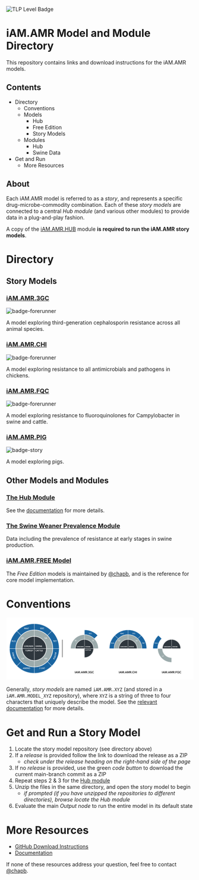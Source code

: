 ![TLP Level Badge](https://img.shields.io/badge/TLP-WHITE-white)

# iAM.AMR Model and Module Directory

This repository contains links and download instructions for the iAM.AMR models. 


## Contents

- Directory
  - Conventions
  - Models
    - Hub
    - Free Edition
    - Story Models
  - Modules
    - Hub
    - Swine Data
- Get and Run
  - More Resources


## About

Each iAM.AMR model is referred to as a *story*, and represents a specific drug-microbe-commodity combination. Each of these *story models* are connected to a central *Hub module* (and various other modules) to provide data in a plug-and-play fashion.

A copy of the [iAM.AMR.HUB](https://goto.iam.amr.pub/repo-hub) module **is required to run the iAM.AMR story models**.



# Directory

## Story Models

### [iAM.AMR.3GC](https://github.com/iAM-AMR/iAM.AMR.MODEL_3GC)

![badge-forerunner](https://img.shields.io/badge/model-forerunner-blue)

A model exploring third-generation cephalosporin resistance across all animal species.


### [iAM.AMR.CHI](https://github.com/iAM-AMR/iAM.AMR.MODEL_CHI)

![badge-forerunner](https://img.shields.io/badge/model-forerunner-blue)

A model exploring resistance to all antimicrobials and pathogens in chickens.


### [iAM.AMR.FQC](https://github.com/iAM-AMR/iAM.AMR.MODEL_FQC)

![badge-forerunner](https://img.shields.io/badge/model-forerunner-blue)

A model exploring resistance to fluoroquinolones for Campylobacter in swine and cattle.


### [iAM.AMR.PIG](https://github.com/iAM-AMR/iAM.AMR.MODEL_PIG)

![badge-story](https://img.shields.io/badge/model-story-yellow)

A model exploring pigs.



## Other Models and Modules

### [The Hub Module](https://goto.iam.amr.pub/repo-hub)

See the [documentation](https://goto.iam.amr.pub/docs_model_framework) for more details.

### [The Swine Weaner Prevalence Module](https://github.com/iAM-AMR/iAM.AMR.MOD_swine_weaner_prev)

Data including the prevalence of resistance at early stages in swine production.

### [iAM.AMR.FREE Model](https://github.com/iAM-AMR/iAM.AMR.MODEL_FREE)

The *Free Edition* models is maintained by [@chapb](https://goto.amr.pub/chapb), and is the reference for core model implementation.



# Conventions

![Model Status](assets/model_status.png)

Generally, *story models* are named `iAM.AMR.XYZ` (and stored in a `iAM.AMR.MODEL_XYZ` repository), where `XYZ` is a string of three to four characters that uniquely describe the model. See the [relevant documentation](https://goto.iam.amr.pub/docs_model_framework) for more details.



# Get and Run a Story Model

1. Locate the story model repository (see directory above) 
1. If a *release* is provided follow the link to download the release as a ZIP
   - *check under the *release* heading on the right-hand side of the page* 
1. If no *release* is provided, use the green *code button* to download the current main-branch commit as a ZIP
1. Repeat steps 2 & 3 for the [Hub module](https://goto.iam.amr.pub/repo-hub)
1. Unzip the files in the same directory, and open the story model to begin
   - *if prompted (if you have unzipped the repositories to different directories), browse locate the Hub module*
1. Evaluate the main *Output node* to run the entire model in its default state



# More Resources

- [GitHub Download Instructions](https://goto.iam.amr.pub/gh-start-here-github)
- [Documentation](https://goto.iam.amr.pub/docs)

If none of these resources address your question, feel free to contact [@chapb](https://goto.amr.pub/chapb).

